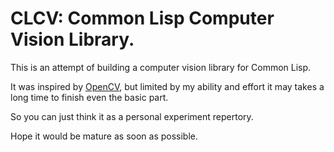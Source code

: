 # CLCV: Common Lisp Computer Vision Library.
   This is an attempt of building a computer vision library for Common Lisp.

   It was inspired by [OpenCV](https://github.com/opencv/opencv), but limited by my ability and effort
it may takes a long time to finish even the basic part.

   So you can just think it as a personal experiment repertory.

   Hope it would be mature as soon as possible.